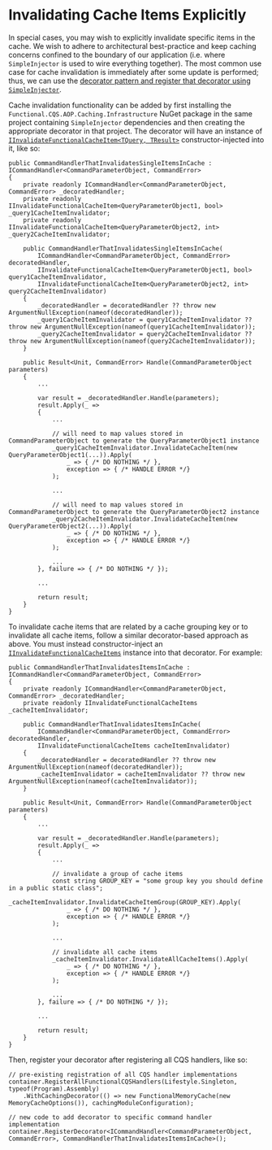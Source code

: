 # Invalidating Cache Items Explicitly

In special cases, you may wish to explicitly invalidate specific items in the cache.  We wish to adhere to architectural best-practice and keep caching concerns confined to the boundary of our application (i.e. where `SimpleInjector` is used to wire everything together).  The most common use case for cache invalidation is immediately after some update is performed; thus, we can use the [decorator pattern and register that decorator using `SimpleInjector`](https://simpleinjector.readthedocs.io/en/latest/aop.html#decoration).

Cache invalidation functionality can be added by first installing the `Functional.CQS.AOP.Caching.Infrastructure` NuGet package in the same project containing `SimpleInjector` dependencies and then creating the appropriate decorator in that project.  The decorator will have an instance of [`IInvalidateFunctionalCacheItem<TQuery, TResult>`](../../../src/Functional.CQS.AOP.Caching.Infrastructure/Invalidation/IInvalidateFunctionalCacheItem.cs) constructor-injected into it, like so:

```
public CommandHandlerThatInvalidatesSingleItemsInCache : ICommandHandler<CommandParameterObject, CommandError>
{
    private readonly ICommandHandler<CommandParameterObject, CommandError> _decoratedHandler;
    private readonly IInvalidateFunctionalCacheItem<QueryParameterObject1, bool> _query1CacheItemInvalidator;
    private readonly IInvalidateFunctionalCacheItem<QueryParameterObject2, int> _query2CacheItemInvalidator;

    public CommandHandlerThatInvalidatesSingleItemsInCache(
        ICommandHandler<CommandParameterObject, CommandError> decoratedHandler,
        IInvalidateFunctionalCacheItem<QueryParameterObject1, bool> query1CacheItemInvalidator,
        IInvalidateFunctionalCacheItem<QueryParameterObject2, int> query2CacheItemInvalidator)
    {
        _decoratedHandler = decoratedHandler ?? throw new ArgumentNullException(nameof(decoratedHandler));
        _query1CacheItemInvalidator = query1CacheItemInvalidator ?? throw new ArgumentNullException(nameof(query1CacheItemInvalidator));
        _query2CacheItemInvalidator = query2CacheItemInvalidator ?? throw new ArgumentNullException(nameof(query2CacheItemInvalidator));
    }

    public Result<Unit, CommandError> Handle(CommandParameterObject parameters)
    {
        ...

        var result = _decoratedHandler.Handle(parameters);
        result.Apply(_ =>
        {
            ...

            // will need to map values stored in CommandParameterObject to generate the QueryParameterObject1 instance
            _query1CacheItemInvalidator.InvalidateCacheItem(new QueryParameterObject1(...)).Apply(
                _ => { /* DO NOTHING */ },
                exception => { /* HANDLE ERROR */}
            );

            ...

            // will need to map values stored in CommandParameterObject to generate the QueryParameterObject2 instance
            _query2CacheItemInvalidator.InvalidateCacheItem(new QueryParameterObject2(...)).Apply(
                _ => { /* DO NOTHING */ },
                exception => { /* HANDLE ERROR */}
            );

            ...
        }, failure => { /* DO NOTHING */ });     

        ...

        return result;
    }
}
```

To invalidate cache items that are related by a cache grouping key or to invalidate all cache items, follow a similar decorator-based approach as above.  You must instead constructor-inject an [`IInvalidateFunctionalCacheItems`](../../../src/Functional.CQS.AOP.Caching.Infrastructure/Invalidation/IInvalidateFunctionalCacheItems.cs) instance into that decorator.  For example:

```
public CommandHandlerThatInvalidatesItemsInCache : ICommandHandler<CommandParameterObject, CommandError>
{
    private readonly ICommandHandler<CommandParameterObject, CommandError> _decoratedHandler;
    private readonly IInvalidateFunctionalCacheItems _cacheItemInvalidator;

    public CommandHandlerThatInvalidatesItemsInCache(
        ICommandHandler<CommandParameterObject, CommandError> decoratedHandler,
        IInvalidateFunctionalCacheItems cacheItemInvalidator)
    {
        _decoratedHandler = decoratedHandler ?? throw new ArgumentNullException(nameof(decoratedHandler));
        _cacheItemInvalidator = cacheItemInvalidator ?? throw new ArgumentNullException(nameof(cacheItemInvalidator));
    }

    public Result<Unit, CommandError> Handle(CommandParameterObject parameters)
    {
        ...

        var result = _decoratedHandler.Handle(parameters);
        result.Apply(_ =>
        {
            ...

            // invalidate a group of cache items
            const string GROUP_KEY = "some group key you should define in a public static class";
            _cacheItemInvalidator.InvalidateCacheItemGroup(GROUP_KEY).Apply(
                _ => { /* DO NOTHING */ },
                exception => { /* HANDLE ERROR */}
            );

            ...

            // invalidate all cache items
            _cacheItemInvalidator.InvalidateAllCacheItems().Apply(
                _ => { /* DO NOTHING */ },
                exception => { /* HANDLE ERROR */}
            );

            ...
        }, failure => { /* DO NOTHING */ });

        ...

        return result;
    }
}
```

Then, register your decorator after registering all CQS handlers, like so:

```
// pre-existing registration of all CQS handler implementations
container.RegisterAllFunctionalCQSHandlers(Lifestyle.Singleton, typeof(Program).Assembly)
	.WithCachingDecorator(() => new FunctionalMemoryCache(new MemoryCacheOptions()), cachingModuleConfiguration);

// new code to add decorator to specific command handler implementation
container.RegisterDecorator<ICommandHandler<CommandParameterObject, CommandError>, CommandHandlerThatInvalidatesItemsInCache>();
```